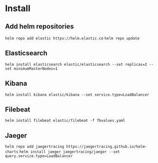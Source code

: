 # Install
## Add helm repositories
`helm repo add elastic https://helm.elastic.co`
`helm repo update`

## Elasticsearch
`helm install elasticsearch elastic/elasticsearch --set replicas=2 --set minimumMasterNodes=1`

## Kibana
`helm install kibana elastic/kibana --set service.type=LoadBalancer`

## Filebeat
`helm install filebeat elastic/filebeat -f fbvalues.yaml`

## Jaeger
`helm repo add jaegertracing https://jaegertracing.github.io/helm-charts`
`helm install jaeger jaegertracing/jaeger --set query.service.type=LoadBalancer`
